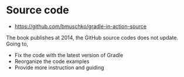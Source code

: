 # Source code

- https://github.com/bmuschko/gradle-in-action-source

The book publishes at 2014, the GitHub source codes does not update. Going to,

- Fix the code with the latest version of Gradle
- Reorganize the code examples
- Provide more instruction and guiding
